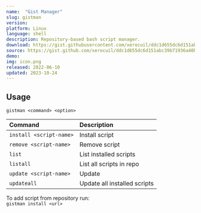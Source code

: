 ```yaml
---
name:  "Gist Manager"
slug: gistman
version:
platform: Linux
language: shell
description: Repository-based bash script manager.
download: https://gist.githubusercontent.com/xerocuil/ddc1d655dc6d151abc39b71936a40b20/raw/f1f54d8354fc54262b0da8ee292ae2273248ae1b/gistman.sh
source: https://gist.github.com/xerocuil/ddc1d655dc6d151abc39b71936a40b20
demo:
img: icon.png
released: 2022-06-10
updated: 2023-10-24
---
```


## Usage

`gistman <command> <option>`

Command                   | Description
:------                   | :----------
`install <script-name>`   | Install script
`remove <script-name>`    | Remove script
`list`                    | List installed scripts
`listall`                 | List all scripts in repo
`update <script-name>`    | Update <script-name>
`updateall`               | Update all installed scripts

To add script from repository run:  
`gistman install <url>`
